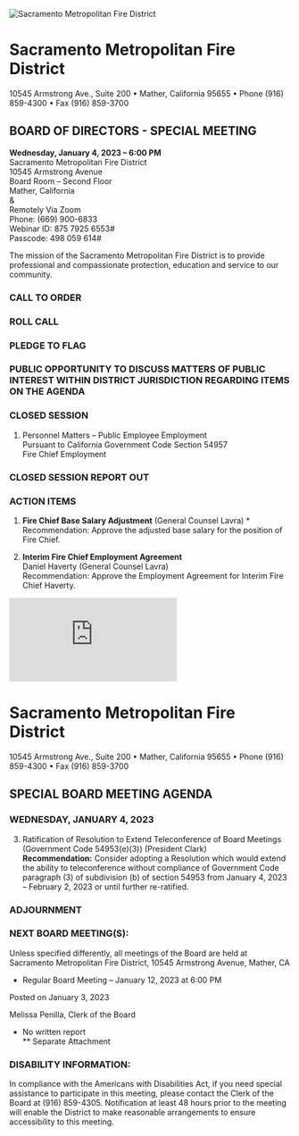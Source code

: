 <!-- Page 1 -->
![Sacramento Metropolitan Fire District](https://www.sacmetrofiredistrict.org)

# Sacramento Metropolitan Fire District
10545 Armstrong Ave., Suite 200 • Mather, California 95655 • Phone (916) 859-4300 • Fax (916) 859-3700

## BOARD OF DIRECTORS - SPECIAL MEETING
**Wednesday, January 4, 2023 – 6:00 PM**  
Sacramento Metropolitan Fire District  
10545 Armstrong Avenue  
Board Room – Second Floor  
Mather, California  
&  
Remotely Via Zoom  
Phone: (669) 900-6833  
Webinar ID: 875 7925 6553#  
Passcode: 498 059 614#

The mission of the Sacramento Metropolitan Fire District is to provide professional and compassionate protection, education and service to our community.

### CALL TO ORDER

### ROLL CALL

### PLEDGE TO FLAG

### PUBLIC OPPORTUNITY TO DISCUSS MATTERS OF PUBLIC INTEREST WITHIN DISTRICT JURISDICTION REGARDING ITEMS ON THE AGENDA

### CLOSED SESSION
1. Personnel Matters – Public Employee Employment  
   Pursuant to California Government Code Section 54957  
   Fire Chief Employment

### CLOSED SESSION REPORT OUT

### ACTION ITEMS
1. **Fire Chief Base Salary Adjustment** (General Counsel Lavra) *  
   Recommendation: Approve the adjusted base salary for the position of Fire Chief.

2. **Interim Fire Chief Employment Agreement**  
   Daniel Haverty (General Counsel Lavra)  
   Recommendation: Approve the Employment Agreement for Interim Fire Chief Haverty.
<!-- Page 2 -->
![Sacramento Metropolitan Fire District Special Board Meeting Agenda](https://www.sacmetrofiredistrict.org/wp-content/uploads/2023/01/Agenda-1-4-2023.pdf)

# Sacramento Metropolitan Fire District
10545 Armstrong Ave., Suite 200 • Mather, California 95655 • Phone (916) 859-4300 • Fax (916) 859-3700

## SPECIAL BOARD MEETING AGENDA
### WEDNESDAY, JANUARY 4, 2023

3. Ratification of Resolution to Extend Teleconference of Board Meetings (Government Code 54953(e)(3)) (President Clark)  
   **Recommendation:** Consider adopting a Resolution which would extend the ability to teleconference without compliance of Government Code paragraph (3) of subdivision (b) of section 54953 from January 4, 2023 – February 2, 2023 or until further re-ratified.

### ADJOURNMENT

### NEXT BOARD MEETING(S):
Unless specified differently, all meetings of the Board are held at Sacramento Metropolitan Fire District, 10545 Armstrong Avenue, Mather, CA
- Regular Board Meeting – January 12, 2023 at 6:00 PM

Posted on January 3, 2023

Melissa Penilla, Clerk of the Board  
* No written report  
** Separate Attachment  

### DISABILITY INFORMATION:
In compliance with the Americans with Disabilities Act, if you need special assistance to participate in this meeting, please contact the Clerk of the Board at (916) 859-4305. Notification at least 48 hours prior to the meeting will enable the District to make reasonable arrangements to ensure accessibility to this meeting.

